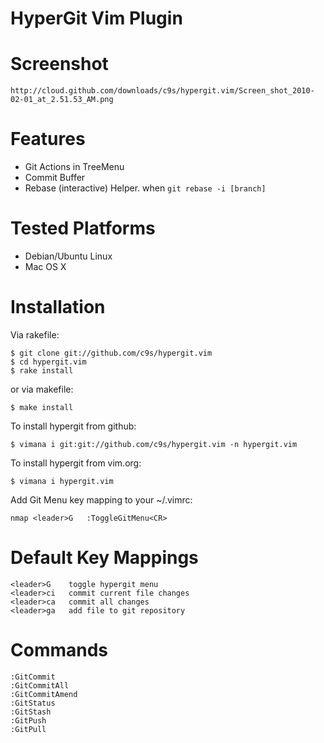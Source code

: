
HyperGit Vim Plugin
===================

Screenshot
===========

    http://cloud.github.com/downloads/c9s/hypergit.vim/Screen_shot_2010-02-01_at_2.51.53_AM.png

Features
========

* Git Actions in TreeMenu 
* Commit Buffer
* Rebase (interactive) Helper. when `git rebase -i [branch]`

Tested Platforms
================

* Debian/Ubuntu Linux
* Mac OS X

Installation
============
Via rakefile:

    $ git clone git://github.com/c9s/hypergit.vim
    $ cd hypergit.vim
    $ rake install

or via makefile:

    $ make install

To install hypergit from github:

    $ vimana i git:git://github.com/c9s/hypergit.vim -n hypergit.vim

To install hypergit from vim.org:

    $ vimana i hypergit.vim

Add Git Menu key mapping to your ~/.vimrc:

    nmap <leader>G   :ToggleGitMenu<CR>

Default Key Mappings
============

    <leader>G    toggle hypergit menu
    <leader>ci   commit current file changes
    <leader>ca   commit all changes
    <leader>ga   add file to git repository

Commands
========

    :GitCommit
    :GitCommitAll
    :GitCommitAmend
    :GitStatus
    :GitStash
    :GitPush
    :GitPull

